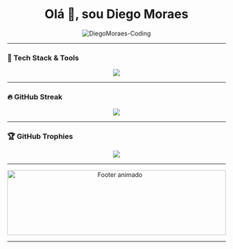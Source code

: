 <h1 align="center">Olá 👋, sou Diego Moraes</h1>
<p align="center">
  <img src="https://komarev.com/ghpvc/?username=DiegoMoraes-Coding&label=Profile%20views&color=0e75b6&style=flat" alt="DiegoMoraes-Coding" />
</p>

---

### 🧠 Tech Stack & Tools

<p align="center">
  <img src="https://skillicons.dev/icons?i=python,php,laravel,dotnet,js,vue,html,css,bootstrap,mysql,git,github,vscode" />
</p>

---

### 🔥 GitHub Streak

<p align="center">
  <img src="https://github-readme-streak-stats.herokuapp.com/?user=DiegoMoraes-Coding&theme=radical" />
</p>

---

### 🏆 GitHub Trophies

<p align="center">
  <img src="https://github-profile-trophy.vercel.app/?username=DiegoMoraes-Coding&theme=radical&no-frame=true&no-bg=true&margin-w=4" />
</p>

---

<p align="center">
  <img src="https://media.tenor.com/tFlIyydyL6YAAAAi/hacker-hackerman.gif" alt="Footer animado" style="width: 100%; max-height: 150px; object-fit: cover;" />
</p>

---


